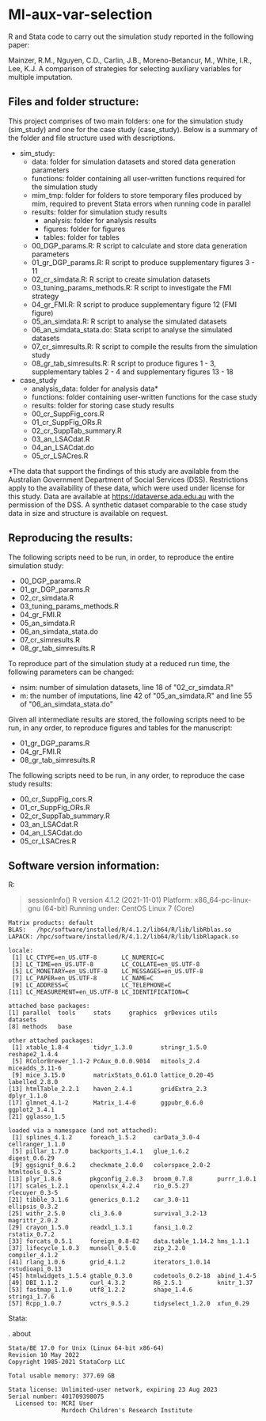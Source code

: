 # MI-aux-var-selection

R and Stata code to carry out the simulation study reported in the following paper:

Mainzer, R.M., Nguyen, C.D., Carlin, J.B., Moreno-Betancur, M., White, I.R., Lee, K.J. A comparison of strategies for selecting auxiliary variables for multiple imputation. 

Files and folder structure:
---------------------------

This project comprises of two main folders: one for the simulation study (sim_study) and one for the case study (case_study). Below is a summary of the folder and file structure used with descriptions.

- sim_study: 
    - data: folder for simulation datasets and stored data generation parameters
    - functions: folder containing all user-written functions required for the simulation study
    - mim_tmp: folder for folders to store temporary files produced by mim, required to prevent Stata errors when running code in parallel
    - results: folder for simulation study results
        - analysis: folder for analysis results 
        - figures: folder for figures
        - tables: folder for tables
    - 00_DGP_params.R: R script to calculate and store data generation parameters
    - 01_gr_DGP_params.R: R script to produce supplementary figures 3 - 11
    - 02_cr_simdata.R: R script to create simulation datasets
    - 03_tuning_params_methods.R: R script to investigate the FMI strategy
    - 04_gr_FMI.R: R script to produce supplementary figure 12 (FMI figure)
    - 05_an_simdata.R: R script to analyse the simulated datasets
    - 06_an_simdata_stata.do: Stata script to analyse the simulated datasets
    - 07_cr_simresults.R: R script to compile the results from the simulation study
    - 08_gr_tab_simresults.R: R script to produce figures 1 - 3, supplementary tables 2 - 4 and supplementary figures 13 - 18
- case_study 
    - analysis_data: folder for analysis data* 
    - functions: folder containing user-written functions for the case study
    - results: folder for storing case study results
    - 00_cr_SuppFig_cors.R
    - 01_cr_SuppFig_ORs.R
    - 02_cr_SuppTab_summary.R
    - 03_an_LSACdat.R
    - 04_an_LSACdat.do
    - 05_cr_LSACres.R

*The data that support the findings of this study are available from the Australian Government Department of Social Services (DSS). Restrictions apply to the availability of these data, which were used under license for this study. Data are available at https://dataverse.ada.edu.au with the permission of the DSS. A synthetic dataset comparable to the case study data in size and structure is available on request. 

Reproducing the results:
------------------------

The following scripts need to be run, in order, to reproduce the entire simulation study:
  - 00_DGP_params.R
  - 01_gr_DGP_params.R
  - 02_cr_simdata.R
  - 03_tuning_params_methods.R
  - 04_gr_FMI.R
  - 05_an_simdata.R
  - 06_an_simdata_stata.do
  - 07_cr_simresults.R
  - 08_gr_tab_simresults.R

To reproduce part of the simulation study at a reduced run time, the following parameters can be changed: 
  - nsim: number of simulation datasets, line 18 of "02_cr_simdata.R"
  - m: the number of imputations, line 42 of "05_an_simdata.R" and line 55 of "06_an_simdata_stata.do"

Given all intermediate results are stored, the following scripts need to be run, in any order, to reproduce figures and tables for the manuscript:
  - 01_gr_DGP_params.R
  - 04_gr_FMI.R
  - 08_gr_tab_simresults.R

The following scripts need to be run, in any order, to reproduce the case study results:
  - 00_cr_SuppFig_cors.R
  - 01_cr_SuppFig_ORs.R
  - 02_cr_SuppTab_summary.R
  - 03_an_LSACdat.R
  - 04_an_LSACdat.do
  - 05_cr_LSACres.R

Software version information: 
-----------------------------

R:

> sessionInfo()
R version 4.1.2 (2021-11-01)
Platform: x86_64-pc-linux-gnu (64-bit)
Running under: CentOS Linux 7 (Core)

```
Matrix products: default
BLAS:   /hpc/software/installed/R/4.1.2/lib64/R/lib/libRblas.so
LAPACK: /hpc/software/installed/R/4.1.2/lib64/R/lib/libRlapack.so

locale:
 [1] LC_CTYPE=en_US.UTF-8       LC_NUMERIC=C
 [3] LC_TIME=en_US.UTF-8        LC_COLLATE=en_US.UTF-8
 [5] LC_MONETARY=en_US.UTF-8    LC_MESSAGES=en_US.UTF-8
 [7] LC_PAPER=en_US.UTF-8       LC_NAME=C
 [9] LC_ADDRESS=C               LC_TELEPHONE=C
[11] LC_MEASUREMENT=en_US.UTF-8 LC_IDENTIFICATION=C

attached base packages:
[1] parallel  tools     stats     graphics  grDevices utils     datasets
[8] methods   base

other attached packages:
 [1] xtable_1.8-4       tidyr_1.3.0        stringr_1.5.0      reshape2_1.4.4
 [5] RColorBrewer_1.1-2 PcAux_0.0.0.9014   mitools_2.4        miceadds_3.11-6
 [9] mice_3.15.0        matrixStats_0.61.0 lattice_0.20-45    labelled_2.8.0
[13] htmlTable_2.2.1    haven_2.4.1        gridExtra_2.3      dplyr_1.1.0
[17] glmnet_4.1-2       Matrix_1.4-0       ggpubr_0.6.0       ggplot2_3.4.1
[21] gglasso_1.5

loaded via a namespace (and not attached):
 [1] splines_4.1.2     foreach_1.5.2     carData_3.0-4     cellranger_1.1.0
 [5] pillar_1.7.0      backports_1.4.1   glue_1.6.2        digest_0.6.29
 [9] ggsignif_0.6.2    checkmate_2.0.0   colorspace_2.0-2  htmltools_0.5.2
[13] plyr_1.8.6        pkgconfig_2.0.3   broom_0.7.8       purrr_1.0.1
[17] scales_1.2.1      openxlsx_4.2.4    rio_0.5.27        rlecuyer_0.3-5
[21] tibble_3.1.6      generics_0.1.2    car_3.0-11        ellipsis_0.3.2
[25] withr_2.5.0       cli_3.6.0         survival_3.2-13   magrittr_2.0.2
[29] crayon_1.5.0      readxl_1.3.1      fansi_1.0.2       rstatix_0.7.2
[33] forcats_0.5.1     foreign_0.8-82    data.table_1.14.2 hms_1.1.1
[37] lifecycle_1.0.3   munsell_0.5.0     zip_2.2.0         compiler_4.1.2
[41] rlang_1.0.6       grid_4.1.2        iterators_1.0.14  rstudioapi_0.13
[45] htmlwidgets_1.5.4 gtable_0.3.0      codetools_0.2-18  abind_1.4-5
[49] DBI_1.1.2         curl_4.3.2        R6_2.5.1          knitr_1.37
[53] fastmap_1.1.0     utf8_1.2.2        shape_1.4.6       stringi_1.7.6
[57] Rcpp_1.0.7        vctrs_0.5.2       tidyselect_1.2.0  xfun_0.29
```

Stata: 

. about

```
Stata/BE 17.0 for Unix (Linux 64-bit x86-64)
Revision 10 May 2022
Copyright 1985-2021 StataCorp LLC

Total usable memory: 377.69 GB

Stata license: Unlimited-user network, expiring 23 Aug 2023
Serial number: 401709398075
  Licensed to: MCRI User
               Murdoch Children's Research Institute
```
